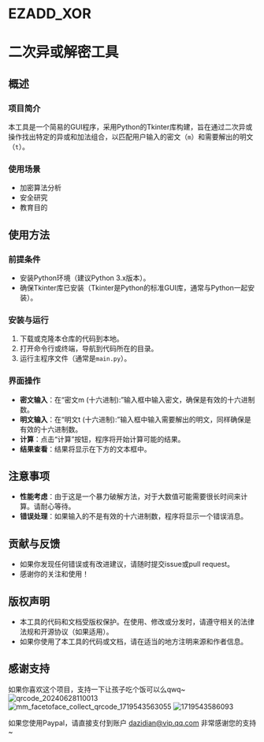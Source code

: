 # EZADD_XOR

# 二次异或解密工具

## 概述

### 项目简介
本工具是一个简易的GUI程序，采用Python的Tkinter库构建，旨在通过二次异或操作找出特定的异或和加法组合，以匹配用户输入的密文（`m`）和需要解出的明文（`t`）。

### 使用场景
- 加密算法分析
- 安全研究
- 教育目的

## 使用方法

### 前提条件
- 安装Python环境（建议Python 3.x版本）。
- 确保Tkinter库已安装（Tkinter是Python的标准GUI库，通常与Python一起安装）。

### 安装与运行
1. 下载或克隆本仓库的代码到本地。
2. 打开命令行或终端，导航到代码所在的目录。
3. 运行主程序文件（通常是`main.py`）。

### 界面操作
- **密文输入**：在“密文m (十六进制):”输入框中输入密文，确保是有效的十六进制数。
- **明文输入**：在“明文t (十六进制):”输入框中输入需要解出的明文，同样确保是有效的十六进制数。
- **计算**：点击“计算”按钮，程序将开始计算可能的结果。
- **结果查看**：结果将显示在下方的文本框中。

## 注意事项
- **性能考虑**：由于这是一个暴力破解方法，对于大数值可能需要很长时间来计算。请耐心等待。
- **错误处理**：如果输入的不是有效的十六进制数，程序将显示一个错误消息。

## 贡献与反馈
- 如果你发现任何错误或有改进建议，请随时提交issue或pull request。
- 感谢你的关注和使用！

## 版权声明
- 本工具的代码和文档受版权保护。在使用、修改或分发时，请遵守相关的法律法规和开源协议（如果适用）。
- 如果你使用了本工具的代码或文档，请在适当的地方注明来源和作者信息。

## 感谢支持
如果你喜欢这个项目，支持一下让孩子吃个饭可以么qwq~
![qrcode_20240628110013](https://github.com/DaZiDian/EZADD_XOR/assets/113085496/b4247955-0d2a-44a0-a75e-29fbcb6a2009)
![mm_facetoface_collect_qrcode_1719543563055](https://github.com/DaZiDian/EZADD_XOR/assets/113085496/045b73ae-6e93-4c6a-8f22-ad57ae462ee2)
![1719543586093](https://github.com/DaZiDian/EZADD_XOR/assets/113085496/dec2e336-2858-4d67-b472-3fd85ae664ca)

如果您使用Paypal，请直接支付到账户 dazidian@vip.qq.com
非常感谢您的支持~
